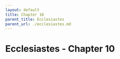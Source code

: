 ```yaml
---
layout: default
title: Chapter 10
parent_title: Ecclesiastes
parent_url: ./ecclesiastes.md
---
```


# Ecclesiastes - Chapter 10
